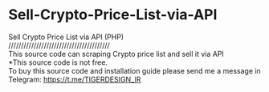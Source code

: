 # Sell-Crypto-Price-List-via-API
Sell Crypto Price List via API (PHP)<br>
////////////////////////////////////////<br>
This source code can scraping Crypto price list and sell it via API<br>
*This source code is not free.<br>
To buy this source code and installation guide please send me a message in Telegram: https://t.me/TIGERDESIGN_IR
